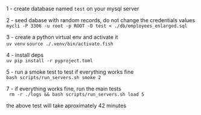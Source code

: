 1 - create database named `test` on your mysql server  
  
2 - seed dabase with random records, do not change the credentials values  
`mycli -P 3306 -u root -p ROOT -D test < ./db/employees_enlarged.sql`  
  
3 - create a python virtual env and activate it  
`uv venv`
`source ./.venv/bin/activate.fish`
  
4 - install deps  
`uv pip install -r pyproject.toml`  
  
5 - run a smoke test to test if everything works fine  
`bash scripts/run_servers.sh smoke 2`  
  
7 - if everything works fine, run the main tests  
` rm -r ./logs && bash scripts/run_servers.sh load 5`  
  
the above test will take aproximately 42 minutes
